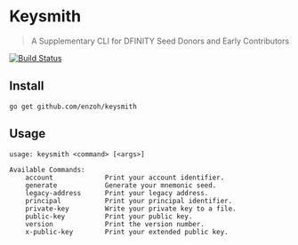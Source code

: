 # Keysmith

> A Supplementary CLI for DFINITY Seed Donors and Early Contributors

[![Build Status](https://github.com/enzoh/keysmith/workflows/build/badge.svg)](https://github.com/enzoh/keysmith/actions?query=workflow%3Abuild)

## Install

```
go get github.com/enzoh/keysmith
```

## Usage

```text
usage: keysmith <command> [<args>]

Available Commands:
    account             Print your account identifier.
    generate            Generate your mnemonic seed.
    legacy-address      Print your legacy address.
    principal           Print your principal identifier.
    private-key         Write your private key to a file.
    public-key          Print your public key.
    version             Print the version number.
    x-public-key        Print your extended public key.
```
